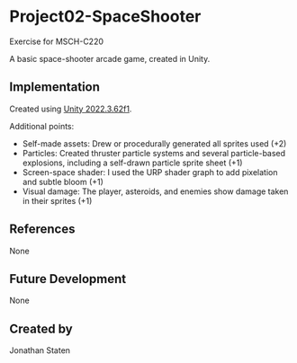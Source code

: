 # Project02-SpaceShooter

Exercise for MSCH-C220

A basic space-shooter arcade game, created in Unity.

## Implementation

Created using [Unity 2022.3.62f1](https://unity.com).

Additional points:
- Self-made assets: Drew or procedurally generated all sprites used (+2)
- Particles: Created thruster particle systems and several particle-based explosions, including a self-drawn particle sprite sheet (+1)
- Screen-space shader: I used the URP shader graph to add pixelation and subtle bloom (+1)
- Visual damage: The player, asteroids, and enemies show damage taken in their sprites (+1)

## References
None

## Future Development
None

## Created by
Jonathan Staten
